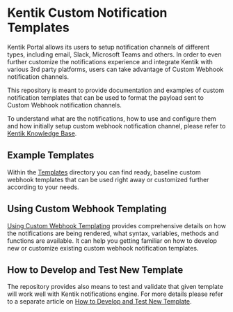 # Kentik Custom Notification Templates

Kentik Portal allows its users to setup notification channels of different types, including email, Slack, Microsoft Teams and others. In order to even further customize the notifications experience and integrate Kentik with various 3rd party platforms, users can take advantage of Custom Webhook notification channels.

This repository is meant to provide documentation and examples of custom notification templates that can be used to format the payload sent to Custom Webhook notification channels.

To understand what are the notifications, how to use and configure them and how initially setup custom webhook notification channel, please refer to [Kentik Knowledge Base](https://kb.kentik.com/v4/Ca00.htm).

## Example Templates

Within the [Templates](templates/) directory you can find ready, baseline custom webhook templates that can be used right away or customized further according to your needs.

## Using Custom Webhook Templating

[Using Custom Webhook Templating](docs/TEMPLATING_REFERENCE.md) provides comprehensive details on how the notifications are being rendered, what syntax, variables, methods and functions are available. It can help you getting familiar on how to develop new or customize existing custom webhook notification templates.

## How to Develop and Test New Template

The repository provides also means to test and validate that given template will work well with Kentik notifications engine. For more details please refer to a separate article on [How to Develop and Test New Template](docs/DEVELOPERS_GUIDE.md).
